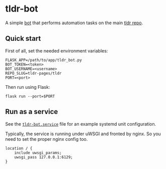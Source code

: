 tldr-bot
========

A simple [bot](https://github.com/tldr-bot) that performs automation tasks on the main [tldr repo](https://github.com/tldr-pages/tldr).

Quick start
-----------

First of all, set the needed environment variables:

    FLASK_APP=/path/to/app/tldr_bot.py
    BOT_TOKEN=<token>
    BOT_USERNAME=<username>
    REPO_SLUG=tldr-pages/tldr
    PORT=<port>

Then run using Flask:

    flask run --port=$PORT

Run as a service
----------------

See the [`tldr-bot.service`](/tldr-bot.service) file for an example systemd unit configuration.

Typically, the service is running under uWSGI and fronted by nginx. So you need to set the proper nginx config too.

    location / {
        include uwsgi_params;
        uwsgi_pass 127.0.0.1:6129;
    }
